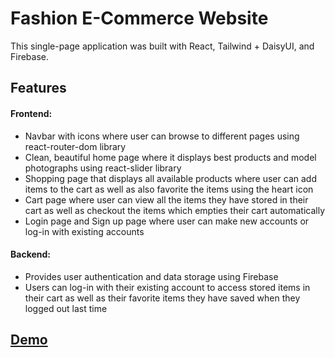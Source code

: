# Fashion E-Commerce Website

This single-page application was built with React, Tailwind + DaisyUI, and Firebase.

## Features

#### Frontend:

-   Navbar with icons where user can browse to different pages using react-router-dom library
-   Clean, beautiful home page where it displays best products and model photographs using react-slider library
-   Shopping page that displays all available products where user can add items to the cart as well as also favorite the items using the heart icon
-   Cart page where user can view all the items they have stored in their cart as well as checkout the items which empties their cart automatically
-   Login page and Sign up page where user can make new accounts or log-in with existing accounts

#### Backend:

-   Provides user authentication and data storage using Firebase
-   Users can log-in with their existing account to access stored items in their cart as well as their favorite items they have saved when they logged out last time

## [Demo]()

